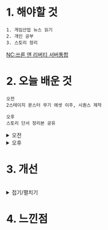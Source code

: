# 1. 해야할 것
```
1. 게임산업 뉴스 읽기
2. 개인 공부
3. 스토리 정리
```
[NC:쓰론 앤 리버티 서버통합](https://www.gamemeca.com/view.php?gid=1744789)



# 2. 오늘 배운 것
```
오전
2스테이지 몬스터 무기 에셋 이주, 시퀀스 제작

오후
스토리 단서 정리본 공유
```
<details>
<summary>오전</summary>

### 1. 에셋 이동
```
2스테이지 몬스터가 사용할 무기들을 정리했다.
```
![image](https://github.com/JM94Ent/TIL-WIL/assets/143363550/578a0759-084f-433e-ab33-8dd5d10fffb9)
![image](https://github.com/JM94Ent/TIL-WIL/assets/143363550/d0464b78-b684-4321-8cab-194108fa69a1)
![image](https://github.com/JM94Ent/TIL-WIL/assets/143363550/b3752971-f544-4ffe-ac52-11b760ce58c8)

### 2. 시퀀스 제작
```
1스테이지에서 2스테이지로 레벨이동시 나올 시퀀스 제작

1스테이지 보스 처치 후 재생될 시퀀스로 컨셉은 물이 생기고 물에서 닻이 나와서 아래로 내려가는 씬이다.
```
</details>


<details>
<summary>오후</summary>

### 스토리 정리

```
단서 5개

설명해야할 것들
몬스터 외형
현재 상황(공간)


시작(오프닝)
[20XX년 XX월 XX일 당신은 안전합니다. 당신은...]

심리치료의 일종인 노출요법으로 해당 트라우마를 재구성하고 마주하여 극복하게 도와주는 것.
현실과 트라우마를 구분할 수 있게 인지시켜주는 과정

무장한 인간(일반몬스터 외형)
[20XX년 XX월 XX일. James.M.Wayne
외상 후 스트레스로 인한 상담.
노출 요법에 의거한 심리상담 진행]

현재 치료기법에 대한 단서 추가 제시

중무장한 인간(필드보스)
[...우리는 두꺼운 장갑으로 짓눌렀다. 뼈 부러지는 소리와 비명이 울렸다...]

주인공의 전쟁에 대한 감상 중 하나

도살자(보스)
[20XX년 XX월 XX일 토막난 시체더미에서 홀로 발견
단기 기억상실 및 정신착란 증세를 보임.
군의관. Harper Johnson]

함께한 Kevin이라는 전우가 폭력적 성향으로 적을 마체테로 토막내는 광격을 봤다고 진술
전투 편성표와 전사자 명단에서는 Kevin이라는 이름이 없음.

불안정한 공간
[전투 편성표에 없는 Kevin이라는 이름]
[내가 안 했어... Kevin이 했다고...]

기억누락과 정신착란의 단서
```
</details>




# 3. 개선
```

```
<details>
<summary>접기/펼치기</summary>


</details>



# 4. 느낀점
```

```


